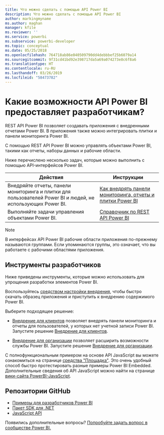 ```yaml
---
title: Что можно сделать с помощью API Power BI
description: Что можно сделать с помощью API Power BI
author: markingmyname
ms.author: maghan
manager: kfile
ms.reviewer: ''
ms.service: powerbi
ms.subservice: powerbi-developer
ms.topic: conceptual
ms.date: 05/25/2018
ms.openlocfilehash: 764718ab86e040509790dd4debbbef25b6079a14
ms.sourcegitcommit: 9f31cd41bd92e398717da5a69a074273e8c6f8a6
ms.translationtype: HT
ms.contentlocale: ru-RU
ms.lasthandoff: 03/26/2019
ms.locfileid: "58473782"
---
```

# <a name="what-can-developers-do-with-the-power-bi-api"></a>Какие возможности API Power BI предоставляет разработчикам?

REST API Power BI позволяет создавать приложения с внедренными отчетами Power BI. В приложения также можно интегрировать плитки и панели мониторинга Power BI.

С помощью REST API Power BI можно управлять объектами Power BI, такими как отчеты, наборы данных и рабочие области.

Ниже перечислено несколько задач, которые можно выполнить с помощью API-интерфейсов Power BI.

| **Действия** | **Инструкции** |
| --- | --- |
| Внедряйте отчеты, панели мониторинга и плитки для пользователей Power BI и людей, не использующих Power BI. |[Как внедрять панели мониторинга, отчеты и плитки Power BI](embedding-content.md) |
| Выполняйте задачи управления объектами Power BI. |[Справочник по REST API Power BI](https://docs.microsoft.com/rest/api/power-bi/) |

> [!NOTE]
> В интерфейсах API Power BI рабочие области приложения по-прежнему называются группами. Если упоминаются группы, это означает, что вы работаете с рабочими областями приложения.

## <a name="developer-tools"></a>Инструменты разработчиков

Ниже приведены инструменты, которые можно использовать для упрощения разработки элементов Power BI.

Воспользуйтесь [средством настройки внедрения](https://aka.ms/embedsetup), чтобы быстро скачать образец приложения и приступить к внедрению содержимого Power BI.

Выберите подходящее решение:

* [Внедрение для клиентов](embedding.md#embedding-for-your-customers) позволяет внедрять панели мониторинга и отчеты для пользователей, у которых нет учетной записи Power BI. Запустите решение [Внедрение для клиентов](https://aka.ms/embedsetup/AppOwnsData).

* [Внедрение для организации](embedding.md#embedding-for-your-organization) позволяет расширить возможности службы Power BI. Запустите решение [Внедрение для организации](https://aka.ms/embedsetup/UserOwnsData).

С полнофункциональным примером на основе API JavaScript вы можете ознакомиться на странице [средства "Площадка"](https://microsoft.github.io/PowerBI-JavaScript/demo). Это очень удобный способ быстро протестировать разные примеры Power BI Embedded. Дополнительные сведения об API JavaScript можно найти на странице [вики-сайта PowerBI-JavaScript](https://github.com/Microsoft/powerbi-javascript/wiki).

## <a name="github-repositories"></a>Репозитории GitHub

* [Примеры для разработчиков Power BI](https://github.com/Microsoft/PowerBI-Developer-Samples)
* [Пакет SDK для .NET](https://github.com/Microsoft/PowerBI-CSharp)
* [JavaScript API](https://github.com/Microsoft/PowerBI-JavaScript)

Появились дополнительные вопросы? [Попробуйте задать вопрос в сообществе Power BI.](http://community.powerbi.com/)
